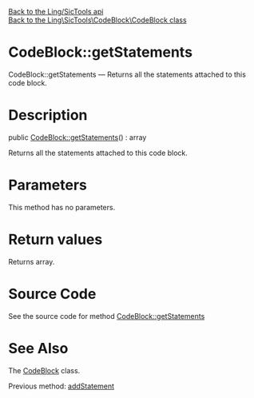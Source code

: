 [Back to the Ling/SicTools api](https://github.com/lingtalfi/SicTools/blob/master/doc/api/Ling/SicTools.md)<br>
[Back to the Ling\SicTools\CodeBlock\CodeBlock class](https://github.com/lingtalfi/SicTools/blob/master/doc/api/Ling/SicTools/CodeBlock/CodeBlock.md)


CodeBlock::getStatements
================



CodeBlock::getStatements — Returns all the statements attached to this code block.




Description
================


public [CodeBlock::getStatements](https://github.com/lingtalfi/SicTools/blob/master/doc/api/Ling/SicTools/CodeBlock/CodeBlock/getStatements.md)() : array




Returns all the statements attached to this code block.




Parameters
================

This method has no parameters.


Return values
================

Returns array.








Source Code
===========
See the source code for method [CodeBlock::getStatements](https://github.com/lingtalfi/SicTools/blob/master/CodeBlock/CodeBlock.php#L43-L46)


See Also
================

The [CodeBlock](https://github.com/lingtalfi/SicTools/blob/master/doc/api/Ling/SicTools/CodeBlock/CodeBlock.md) class.

Previous method: [addStatement](https://github.com/lingtalfi/SicTools/blob/master/doc/api/Ling/SicTools/CodeBlock/CodeBlock/addStatement.md)<br>

